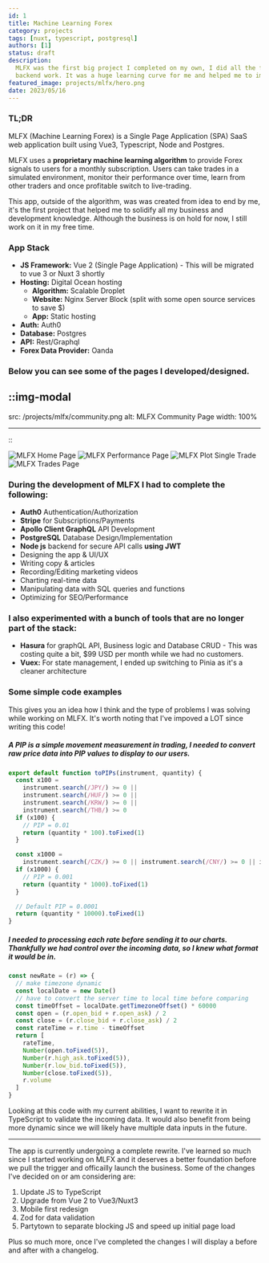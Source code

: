 ```yaml
---
id: 1
title: Machine Learning Forex
category: projects
tags: [nuxt, typescript, postgresql]
authors: [1]
status: draft
description:
  MLFX was the first big project I completed on my own, I did all the frontend and most of the
  backend work. It was a huge learning curve for me and helped me to improve in all areas.
featured_image: projects/mlfx/hero.png
date: 2023/05/16
---
```


### TL;DR

MLFX (Machine Learning Forex) is a Single Page Application (SPA) SaaS web application built using
Vue3, Typescript, Node and Postgres.

MLFX uses a **proprietary machine learning algorithm** to provide Forex signals to users for a
monthly subscription. Users can take trades in a simulated environment, monitor their performance
over time, learn from other traders and once profitable switch to live-trading.

This app, outside of the algorithm, was was created from idea to end by me, it's the first project
that helped me to solidify all my business and development knowledge. Although the business is on
hold for now, I still work on it in my free time.

### App Stack

- **JS Framework:** Vue 2 (Single Page Application) - This will be migrated to vue 3 or Nuxt 3
  shortly
- **Hosting:** Digital Ocean hosting
  - **Algorithm:** Scalable Droplet
  - **Website:** Nginx Server Block (split with some open source services to save $)
  - **App:** Static hosting
- **Auth:** Auth0
- **Database:** Postgres
- **API:** Rest/Graphql
- **Forex Data Provider:** Oanda
<!-- **:** Rest/Graphql -->

### Below you can see some of the pages I developed/designed.

## ::img-modal

src: /projects/mlfx/community.png alt: MLFX Community Page width: 100%

---

::

![MLFX Home Page](/projects/mlfx/home.png) ![MLFX Performance Page](/projects/mlfx/performance.png)
![MLFX Plot Single Trade](/projects/mlfx/plot-single.png)
![MLFX Trades Page](/projects/mlfx/trades.png)

### During the development of MLFX I had to complete the following:

- **Auth0** Authentication/Authorization
- **Stripe** for Subscriptions/Payments
- **Apollo Client GraphQL** API Development
- **PostgreSQL** Database Design/Implementation
- **Node js** backend for secure API calls **using JWT**
- Designing the app & UI/UX
- Writing copy & articles
- Recording/Editing marketing videos
- Charting real-time data
- Manipulating data with SQL queries and functions
- Optimizing for SEO/Performance

### I also experimented with a bunch of tools that are no longer part of the stack:

- **Hasura** for graphQL API, Business logic and Database CRUD - This was costing quite a bit, $99
  USD per month while we had no customers.
- **Vuex:** For state management, I ended up switching to Pinia as it's a cleaner architecture

### Some simple code examples

This gives you an idea how I think and the type of problems I was solving while working on MLFX.
It's worth noting that I've impoved a LOT since writing this code!

##### A PIP is a simple movement measurement in trading, I needed to convert raw price data into PIP values to display to our users.

```javascript
export default function toPIPs(instrument, quantity) {
  const x100 =
    instrument.search(/JPY/) >= 0 ||
    instrument.search(/HUF/) >= 0 ||
    instrument.search(/KRW/) >= 0 ||
    instrument.search(/THB/) >= 0
  if (x100) {
    // PIP = 0.01
    return (quantity * 100).toFixed(1)
  }

  const x1000 =
    instrument.search(/CZK/) >= 0 || instrument.search(/CNY/) >= 0 || instrument.search(/INR/) >= 0
  if (x1000) {
    // PIP = 0.001
    return (quantity * 1000).toFixed(1)
  }

  // Default PIP = 0.0001
  return (quantity * 10000).toFixed(1)
}
```

##### I needed to processing each rate before sending it to our charts. Thankfully we had control over the incoming data, so I knew what format it would be in.

```javascript
const newRate = (r) => {
  // make timezone dynamic
  const localDate = new Date()
  // have to convert the server time to local time before comparing
  const timeOffset = localDate.getTimezoneOffset() * 60000
  const open = (r.open_bid + r.open_ask) / 2
  const close = (r.close_bid + r.close_ask) / 2
  const rateTime = r.time - timeOffset
  return [
    rateTime,
    Number(open.toFixed(5)),
    Number(r.high_ask.toFixed(5)),
    Number(r.low_bid.toFixed(5)),
    Number(close.toFixed(5)),
    r.volume
  ]
}
```

Looking at this code with my current abilities, I want to rewrite it in TypeScript to validate the
incoming data. It would also benefit from being more dynamic since we will likely have multiple data
inputs in the future.

---

The app is currently undergoing a complete rewrite. I've learned so much since I started working on
MLFX and it deserves a better foundation before we pull the trigger and officailly launch the
business. Some of the changes I've decided on or am considering are:

1. Update JS to TypeScript
2. Upgrade from Vue 2 to Vue3/Nuxt3
3. Mobile first redesign
4. Zod for data validation
5. Partytown to separate blocking JS and speed up initial page load

Plus so much more, once I've completed the changes I will display a before and after with a
changelog.
